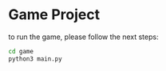 # Game Project


to run the game, please follow the next steps:

``` sh
cd game
python3 main.py
```
